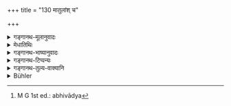 +++
title = "130 मातुलांश् च"

+++

<details><summary>गङ्गानथ-मूलानुवादः</summary>

One should rise and say ‘here (so and so) I am,’ to such maternal uncles, paternal uncles, fathers-in-law and superiors as happen to be younger.—(130)


ṛtvikśvaśurapitṛṣyamātulānāṃ tu yavīyasāmprasyutthānamanabhivādyāḥ (?)


vittabandhūkarmajātividyāvayāṃsi para?tīyāṃsi,
</details>

<details><summary>मेधातिथिः</summary>

**गुरून्** इति वचननिर्देशान् न य एवात्र गुरुर् उक्तः स एव गृह्यते । किं तर्हि गौतमीय (ग्ध् ६.२०) इव सामान्यशब्दो वित्तादिज्येष्ठवचनः । तान् **यवीयसो** भागिनेयादेः स्ववयोपेक्षया हीनवयसः । **असाव् अहम् इति** स्वं नाम निर्दिश्यते । तत्परश् चाहंशब्दो ऽभ्यनुज्ञायते । एतच् च प्रत्युत्थायागतानां कर्तव्यम् । अभिवादने भोःशब्दप्रयोगो निषिध्यते । उक्तं च गौतमीये "प्रत्युत्तानम् अभिवाद्याः"[^३६४] इति ॥ २.१३० ॥


[^३६४]:
     M G 1st ed.: abhivādya
</details>

<details><summary>गङ्गानथ-भाष्यानुवादः</summary>

The plural number in the word ‘superiors’ indicates that this word does not stand for those superior persons that are mentioned in the present verse; it is meant to be a generic name, standing for persons superior in the point of wealth, etc., as mentioned by Gautama (in 6.20).

These when they are ‘younger’—whose age is lower than that of the nephew, etc.

‘*Here l am*’—indicates the name of the accoster; the term ‘I’ being meant to come after the name.

When the said persons have arrived, one should rise to meet them and accost them in the manner here prescribed. The present direction prohibits the use of the vocative term ‘*bhoḥ*,’ ‘sir,’ in the greeting. Gautama also has said—‘There should be rising to meet; these are not to be saluted.’ (6.9).—(130)
</details>

<details><summary>गङ्गानथ-टिप्पन्यः</summary>

‘*Gurūn*’—‘Superiors, in point of wealth, &c.’ (Medhātithi);—‘those
venerable on account of learning and austerities (Kullūka and
Rāghavānanda);—‘the husband of a maternal aunt and so forth, but not
those more learned than himself’ (Govindarāja);—‘the teacher and the
rest’ (Nandana);—‘Subteachers’ (Nārāyaṇa).

*Medhātithi* (p. 133, 1. 27)—‘*Gautamīye*’—This refers to Gautama 6.9,
which reads—

> ṛtvikśvaśurapitṛṣyamātulānāṃ tu yavīyasāmprasyutthānamanabhivādyāḥ (?)

*Ibid*. (p. 133, 1. 28)—‘*Bhāgineyādeḥ*’—See Gautama, 6.20—

> vittabandhūkarmajātividyāvayāṃsi para?tīyāṃsi,

*cf*. also Manu, 2.136.

This verse is quoted in *Vīramitrodaya* (Saṃskāra, p. 456), where it is
explained that the term ‘*gurūn*’ stands for those who are possessed of
superior learning and other qualifications.
</details>

<details><summary>गङ्गानथ-तुल्य-वाक्यानि</summary>

*Gautama-Dharmasūtra* (6.9).—‘One should rise to welcome the priest, the
father-in-law, the paternal uncle, and the maternal uncle; but they
should not be saluted, if they are junior in age.’

*Baudhāyana-Dharmasūtra* (2.46).—‘The priest, the father-in-law, the
paternal uncle and the maternal uncle, when they are junior in age,—one
should accost after rising from the seat.’

*Āpastamba-Dharmasūtra* (1.14.11).—‘One should rise and accost,—or
silently embrace—the priest, the father-in-law, the paternal uncle and
the maternal uncle, if they are junior in age.’

*Vaśiṣṭha-Smṛti* (13.13)—(reproduces the words of Āpastamba).

*Viṣṇu-Smṛti* (32.4).—‘In the case of the father-in-law, the paternal
uncle and the maternal uncle, if these are junior in age—salutation
consists in rising to welcome.’
</details>

<details><summary>Bühler</summary>

130	To his maternal and paternal uncles, fathers-in-law, officiating priests, (and other) venerable persons, he must say, 'I am N. N.,' and rise (to meet them), even though they be younger (than himself).
</details>
